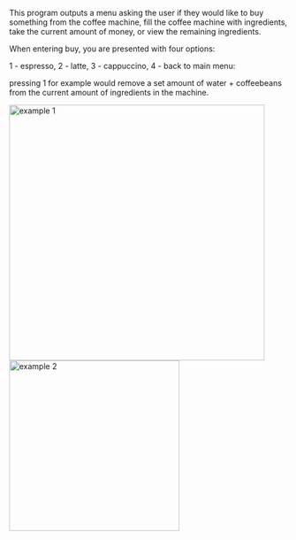 
This program outputs a menu asking the user if they would like to buy something from the coffee machine, fill the coffee machine with ingredients, take the current amount of money, or view the remaining ingredients.

When entering buy, you are presented with four options: 

1 - espresso, 2 - latte, 3 - cappuccino, 4 - back to main menu:

pressing 1 for example would remove a set amount of water + coffeebeans from the current amount of ingredients in the machine.

<img width="462" alt="example 1" src="https://user-images.githubusercontent.com/38481385/98483634-11c97500-21d8-11eb-8115-e133f659fd55.png">


<img width="308" alt="example 2" src="https://user-images.githubusercontent.com/38481385/98483653-26a60880-21d8-11eb-8a52-cabbfd82f5bd.png">

